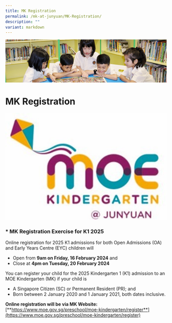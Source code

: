 ```yaml
---
title: MK Registration
permalink: /mk-at-junyuan/MK-Registration/
description: ""
variant: markdown
---
```

![](/images/banner.gif)


MK Registration
===============
![](/images/MK_logo.jpg)

### * MK Registration Exercise for K1 2025

Online registration for 2025 K1 admissions for both Open Admissions (OA) and Early Years Centre (EYC) children will

*  Open from **9am on Friday, 16 February 2024** and
*  Close at **4pm on Tuesday, 20 February 2024**

You can register your child for the 2025 Kindergarten 1 (K1) admission to an MOE Kindergarten (MK) if your child is

*   A Singapore Citizen (SC) or Permanent Resident (PR); and
*   Born between 2 January 2020 and 1 January 2021, both dates inclusive.

**Online registration will be via MK Website:** [**https://www.moe.gov.sg/preschool/moe-kindergarten/register**](https://www.moe.gov.sg/preschool/moe-kindergarten/register)